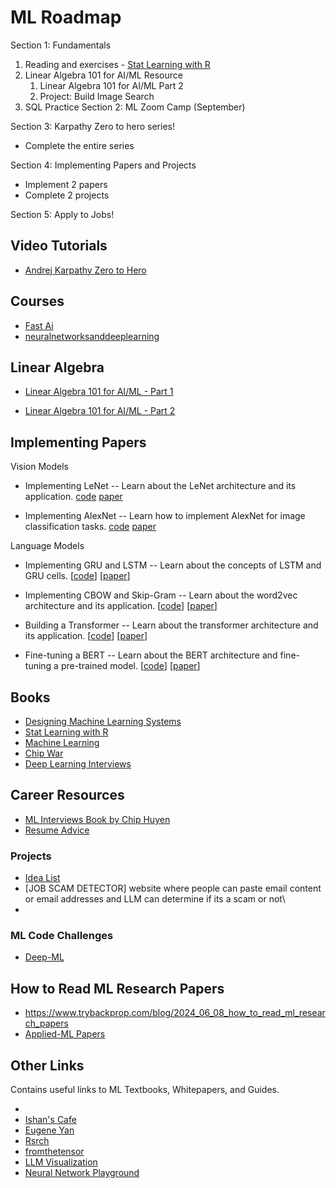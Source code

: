 # ML Roadmap

Section 1: Fundamentals
1. Reading and exercises - [Stat Learning with R](https://www.statlearning.com/)
2. Linear Algebra 101 for AI/ML Resource
   1. Linear Algebra 101 for AI/ML Part 2
   2. Project: Build Image Search
3. SQL Practice
Section 2: ML Zoom Camp (September)

Section 3: Karpathy Zero to hero series!
- Complete the entire series 

Section 4: Implementing Papers and Projects
- Implement 2 papers
- Complete 2 projects

Section 5: Apply to Jobs!

## Video Tutorials
- [Andrej Karpathy Zero to Hero](https://www.youtube.com/@AndrejKarpathy)


## Courses
- [Fast Ai](https://course.fast.ai/)
- [neuralnetworksanddeeplearning](http://neuralnetworksanddeeplearning.com/index.html)

  

## Linear Algebra
- [Linear Algebra 101 for AI/ML - Part 1](https://www.trybackprop.com/blog/linalg101/part_1_vectors_matrices_operations)
  
- [Linear Algebra 101 for AI/ML - Part 2](https://www.trybackprop.com/blog/linalg101/part_2_dot_product)

## Implementing Papers
Vision Models
- Implementing LeNet -- Learn about the LeNet architecture and its application.
[code](https://github.com/jla524/fromthetensor/blob/main/examples/lenet.ipynb)
[paper](http://yann.lecun.com/exdb/publis/pdf/lecun-01a.pdf)

- Implementing AlexNet -- Learn how to implement AlexNet for image classification tasks.
[code](https://github.com/jla524/fromthetensor/blob/main/examples/alexnet.ipynb)
[paper](https://papers.nips.cc/paper/2012/hash/c399862d3b9d6b76c8436e924a68c45b-Abstract.html)

Language Models
- Implementing GRU and LSTM -- Learn about the concepts of LSTM and GRU cells.
[[code](https://github.com/jla524/fromthetensor/blob/main/examples/gru_lstm.ipynb)]
[[paper](https://arxiv.org/abs/1412.3555)]

- Implementing CBOW and Skip-Gram -- Learn about the word2vec architecture and its application.
[[code](https://github.com/jla524/fromthetensor/blob/main/examples/cbow_skipgram.ipynb)]
[[paper](https://arxiv.org/abs/1301.3781)]

- Building a Transformer -- Learn about the transformer architecture and its application.
[[code](https://github.com/jla524/fromthetensor/blob/main/examples/transformer.ipynb)]
[[paper](https://arxiv.org/abs/1706.03762)]

- Fine-tuning a BERT -- Learn about the BERT architecture and fine-tuning a pre-trained model.
[[code](https://github.com/jla524/fromthetensor/blob/main/examples/bert.ipynb)]
[[paper](https://arxiv.org/abs/1810.04805)]


## Books
- [Designing Machine Learning Systems](https://www.amazon.com/Designing-Machine-Learning-Systems-Production-Ready/dp/1098107969?&_encoding=UTF8&tag=chiphuyen-20&linkCode=ur2&linkId=0a1dbab0e76f5996e29e1a97d45f14a5&camp=1789&creative=9325)
- [Stat Learning with R](https://www.statlearning.com/)
- [Machine Learning](https://www.cs.cmu.edu/afs/cs.cmu.edu/user/mitchell/ftp/mlbook.html)
- [Chip War](https://www.amazon.com/Chip-War-Dominate-Critical-Technology/dp/B09TX24J5Y)
- [Deep Learning Interviews](https://arxiv.org/pdf/2201.00650)
## Career Resources
- [ML Interviews Book by Chip Huyen](https://huyenchip.com/ml-interviews-book/)
- [Resume Advice](https://huyenchip.com/2023/01/24/what-we-look-for-in-a-candidate.html)

### Projects
- [Idea List](https://www.ishan.coffee/notes/Idea-List)
- [JOB SCAM DETECTOR] website where people can paste email content or email addresses and LLM can determine if its a scam or not\
- 
### ML Code Challenges
- [Deep-ML](https://www.deep-ml.com/)

## How to Read ML Research Papers
- https://www.trybackprop.com/blog/2024_06_08_how_to_read_ml_research_papers
- [Applied-ML Papers](https://github.com/eugeneyan/applied-ml?tab=readme-ov-file#mlops-platforms)

## Other Links
 Contains useful links to ML Textbooks, Whitepapers, and Guides.

-
- [Ishan's Cafe](https://www.ishan.coffee/notes/)
- [Eugene Yan](https://eugeneyan.com/)
- [Rsrch](https://www.rsrch.space/)
- [fromthetensor](https://github.com/jla524/fromthetensor?tab=readme-ov-file)
- [LLM Visualization](https://bbycroft.net/llm)
- [Neural Network Playground](https://micrograd-eureka.streamlit.app)
